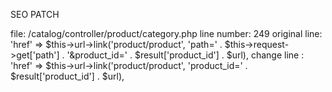 SEO PATCH

file: /catalog/controller/product/category.php
line number: 249
original line: 'href'        => $this->url->link('product/product', 'path=' . $this->request->get['path'] . '&product_id=' . $result['product_id'] . $url),
change line  : 'href'        => $this->url->link('product/product', 'product_id=' . $result['product_id'] . $url),
